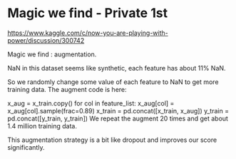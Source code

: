 # Magic we find - Private 1st
https://www.kaggle.com/c/now-you-are-playing-with-power/discussion/300742

Magic we find : augmentation.

NaN in this dataset seems like synthetic, each feature has about 11% NaN.

So we randomly change some value of each feature to NaN to get more training data.
The augment code is here:

x_aug = x_train.copy()
for col in feature_list:
    x_aug[col] = x_aug[col].sample(frac=0.89)
x_train = pd.concat([x_train, x_aug])
y_train = pd.concat([y_train, y_train])
We repeat the augment 20 times and get about 1.4 million training data.

This augmentation strategy is a bit like dropout and improves our score significantly.